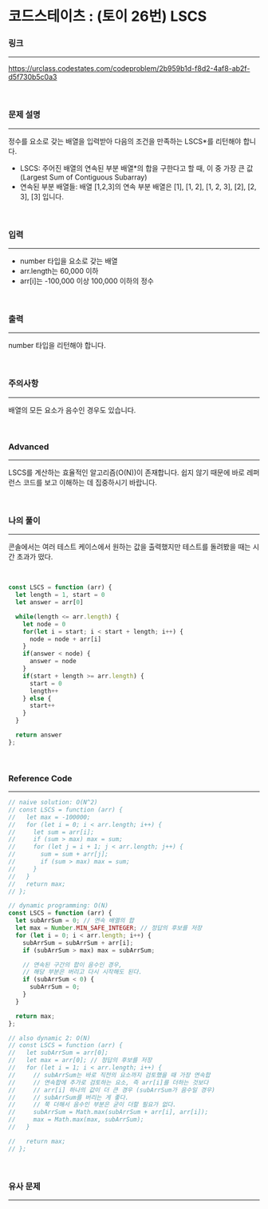 코드스테이츠 : (토이 26번) LSCS
===
### 링크
---
https://urclass.codestates.com/codeproblem/2b959b1d-f8d2-4af8-ab2f-d5f730b5c0a3

<br>

### 문제 설명
---
정수를 요소로 갖는 배열을 입력받아 다음의 조건을 만족하는 LSCS*를 리턴해야 합니다.

- LSCS: 주어진 배열의 연속된 부분 배열*의 합을 구한다고 할 때, 이 중 가장 큰 값(Largest Sum of Contiguous Subarray)
- 연속된 부분 배열들: 배열 [1,2,3]의 연속 부분 배열은 [1], [1, 2], [1, 2, 3], [2], [2, 3], [3] 입니다.

<br>

### 입력
---
- number 타입을 요소로 갖는 배열
- arr.length는 60,000 이하
- arr[i]는 -100,000 이상 100,000 이하의 정수

<br>

### 출력
---
number 타입을 리턴해야 합니다.

<br>

### 주의사항
---
배열의 모든 요소가 음수인 경우도 있습니다.

<br>

### Advanced
---
LSCS를 계산하는 효율적인 알고리즘(O(N))이 존재합니다. 쉽지 않기 때문에 바로 레퍼런스 코드를 보고 이해하는 데 집중하시기 바랍니다.

<br>

### 나의 풀이
---
콘솔에서는 여러 테스트 케이스에서 원하는 값을 출력했지만 테스트를 돌려봤을 때는 시간 초과가 떴다.

<br>

```js
const LSCS = function (arr) {
  let length = 1, start = 0
  let answer = arr[0]

  while(length <= arr.length) {
    let node = 0
    for(let i = start; i < start + length; i++) {
      node = node + arr[i]
    }
    if(answer < node) {
      answer = node
    }
    if(start + length >= arr.length) {
      start = 0
      length++
    } else {
      start++
    }
  }

  return answer
};
```

<br>

### Reference Code
---

```js
// naive solution: O(N^2)
// const LSCS = function (arr) {
//   let max = -100000;
//   for (let i = 0; i < arr.length; i++) {
//     let sum = arr[i];
//     if (sum > max) max = sum;
//     for (let j = i + 1; j < arr.length; j++) {
//       sum = sum + arr[j];
//       if (sum > max) max = sum;
//     }
//   }
//   return max;
// };

// dynamic programming: O(N)
const LSCS = function (arr) {
  let subArrSum = 0; // 연속 배열의 합
  let max = Number.MIN_SAFE_INTEGER; // 정답의 후보를 저장
  for (let i = 0; i < arr.length; i++) {
    subArrSum = subArrSum + arr[i];
    if (subArrSum > max) max = subArrSum;

    // 연속된 구간의 합이 음수인 경우,
    // 해당 부분은 버리고 다시 시작해도 된다.
    if (subArrSum < 0) {
      subArrSum = 0;
    }
  }

  return max;
};

// also dynamic 2: O(N)
// const LSCS = function (arr) {
//   let subArrSum = arr[0];
//   let max = arr[0]; // 정답의 후보를 저장
//   for (let i = 1; i < arr.length; i++) {
//     // subArrSum는 바로 직전의 요소까지 검토했을 때 가장 연속합
//     // 연속합에 추가로 검토하는 요소, 즉 arr[i]를 더하는 것보다
//     // arr[i] 하나의 값이 더 큰 경우 (subArrSum가 음수일 경우)
//     // subArrSum를 버리는 게 좋다.
//     // 쭉 더해서 음수인 부분은 굳이 더할 필요가 없다.
//     subArrSum = Math.max(subArrSum + arr[i], arr[i]);
//     max = Math.max(max, subArrSum);
//   }

//   return max;
// };
```

<br>

### 유사 문제
---
